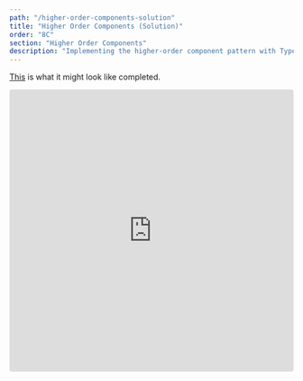 ```yaml
---
path: "/higher-order-components-solution"
title: "Higher Order Components (Solution)"
order: "8C"
section: "Higher Order Components"
description: "Implementing the higher-order component pattern with TypeScript."
---
```


[This](https://codesandbox.io/s/greeting-hoc-completed-v1g48) is what it might look like completed.

<iframe src="https://codesandbox.io/embed/greeting-hoc-completed-v1g48?fontsize=14&hidenavigation=1&module=%2Fsrc%2FApp.tsx&theme=dark"
     style="width:100%; height:500px; border:0; border-radius: 4px; overflow:hidden;"
     title="greeting-hoc-completed"
     allow="accelerometer; ambient-light-sensor; camera; encrypted-media; geolocation; gyroscope; hid; microphone; midi; payment; usb; vr; xr-spatial-tracking"
     sandbox="allow-forms allow-modals allow-popups allow-presentation allow-same-origin allow-scripts"
   ></iframe>

